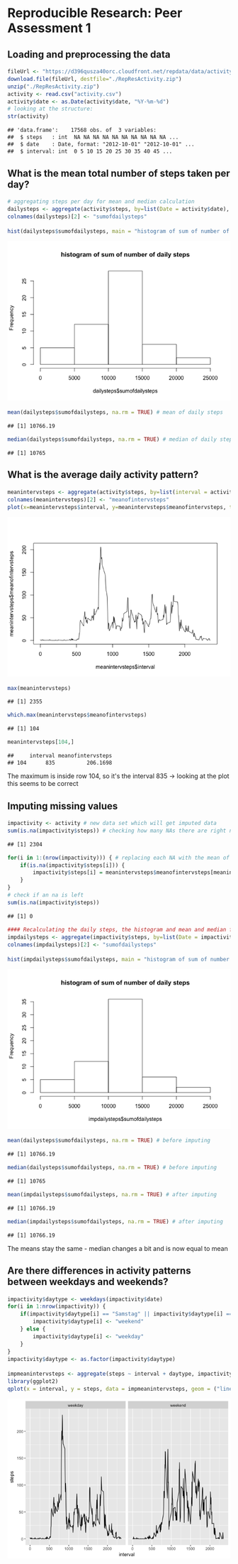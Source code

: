 # Reproducible Research: Peer Assessment 1


## Loading and preprocessing the data

```r
fileUrl <- "https://d396qusza40orc.cloudfront.net/repdata/data/activity.zip"
download.file(fileUrl, destfile="./RepResActivity.zip")
unzip("./RepResActivity.zip")
activity <- read.csv("activity.csv")
activity$date <- as.Date(activity$date, "%Y-%m-%d")
# looking at the structure:
str(activity)
```

```
## 'data.frame':	17568 obs. of  3 variables:
##  $ steps   : int  NA NA NA NA NA NA NA NA NA NA ...
##  $ date    : Date, format: "2012-10-01" "2012-10-01" ...
##  $ interval: int  0 5 10 15 20 25 30 35 40 45 ...
```


## What is the mean total number of steps taken per day?

```r
# aggregating steps per day for mean and median calculation
dailysteps <- aggregate(activity$steps, by=list(Date = activity$date), sum)
colnames(dailysteps)[2] <- "sumofdailysteps"

hist(dailysteps$sumofdailysteps, main = "histogram of sum of number of daily steps")
```

![](PA1_template_files/figure-html/unnamed-chunk-2-1.png)<!-- -->

```r
mean(dailysteps$sumofdailysteps, na.rm = TRUE) # mean of daily steps
```

```
## [1] 10766.19
```

```r
median(dailysteps$sumofdailysteps, na.rm = TRUE) # median of daily steps
```

```
## [1] 10765
```


## What is the average daily activity pattern?

```r
meanintervsteps <- aggregate(activity$steps, by=list(interval = activity$interval), mean, na.rm = TRUE)
colnames(meanintervsteps)[2] <- "meanofintervsteps"
plot(x=meanintervsteps$interval, y=meanintervsteps$meanofintervsteps, type = 'l')
```

![](PA1_template_files/figure-html/unnamed-chunk-3-1.png)<!-- -->

```r
max(meanintervsteps)
```

```
## [1] 2355
```

```r
which.max(meanintervsteps$meanofintervsteps)
```

```
## [1] 104
```

```r
meanintervsteps[104,]
```

```
##     interval meanofintervsteps
## 104      835          206.1698
```
The maximum is inside row 104, so it's the interval 835 -> looking at the plot this seems to be correct


## Imputing missing values

```r
impactivity <- activity # new data set which will get imputed data
sum(is.na(impactivity$steps)) # checking how many NAs there are right now
```

```
## [1] 2304
```

```r
for(i in 1:(nrow(impactivity))) { # replacing each NA with the mean of the corresponding interval
    if(is.na(impactivity$steps[i])) {
        impactivity$steps[i] = meanintervsteps$meanofintervsteps[meanintervsteps$interval==impactivity$interval[i]]
    }
}
# check if an na is left
sum(is.na(impactivity$steps))
```

```
## [1] 0
```

```r
#### Recalculating the daily steps, the histogram and mean and median for the data set with imputed data
impdailysteps <- aggregate(impactivity$steps, by=list(Date = impactivity$date), sum)
colnames(impdailysteps)[2] <- "sumofdailysteps"

hist(impdailysteps$sumofdailysteps, main = "histogram of sum of number of daily steps")
```

![](PA1_template_files/figure-html/unnamed-chunk-4-1.png)<!-- -->

```r
mean(dailysteps$sumofdailysteps, na.rm = TRUE) # before imputing
```

```
## [1] 10766.19
```

```r
median(dailysteps$sumofdailysteps, na.rm = TRUE) # before imputing
```

```
## [1] 10765
```

```r
mean(impdailysteps$sumofdailysteps, na.rm = TRUE) # after imputing
```

```
## [1] 10766.19
```

```r
median(impdailysteps$sumofdailysteps, na.rm = TRUE) # after imputing
```

```
## [1] 10766.19
```
The means stay the same - median changes a bit and is now equal to mean


## Are there differences in activity patterns between weekdays and weekends?

```r
impactivity$daytype <- weekdays(impactivity$date)
for(i in 1:nrow(impactivity)) {
    if(impactivity$daytype[i] == "Samstag" || impactivity$daytype[i] == "Sonntag") {
        impactivity$daytype[i] <- "weekend"
    } else {
        impactivity$daytype[i] <- "weekday"
    }
}
impactivity$daytype <- as.factor(impactivity$daytype)

impmeanintervsteps <- aggregate(steps ~ interval + daytype, impactivity, mean)
library(ggplot2)
qplot(x = interval, y = steps, data = impmeanintervsteps, geom = ("line")) + facet_grid(~ daytype)
```

![](PA1_template_files/figure-html/unnamed-chunk-5-1.png)<!-- -->
